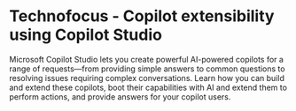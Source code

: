 # Technofocus - Copilot extensibility using Copilot Studio
Microsoft Copilot Studio lets you create powerful AI-powered copilots for a range of requests—from providing simple answers to common questions to resolving issues requiring complex conversations. Learn how you can build and extend these copilots, boot their capabilities with AI and extend them to perform actions, and provide answers for your copilot users.
